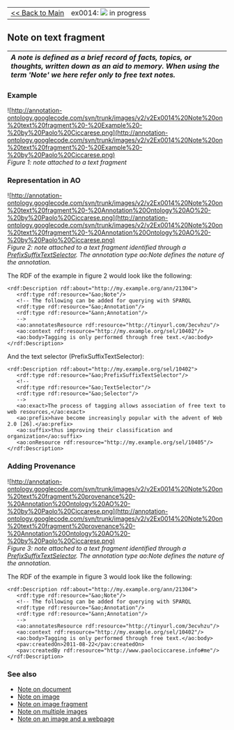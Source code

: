 <table width='100%'>
<tr>
<td>
<a href='v2Main.md'>&lt;&lt; Back to Main</a>
</td>
<td align='right'>
ex0014: <img src='http://annotation-ontology.googlecode.com/svn/trunk/images/misc/in_progress.gif' /> in progress<br>
</td>
</tr>
</table>

## Note on text fragment ##

| _A **note** is defined as a brief record of facts, topics, or thoughts, written down as an aid to memory. When using the term 'Note' we here refer only to free text notes._ |
|:-----------------------------------------------------------------------------------------------------------------------------------------------------------------------------|

### Example ###

![http://annotation-ontology.googlecode.com/svn/trunk/images/v2/v2Ex0014%20Note%20on%20text%20fragment%20-%20Example%20-%20by%20Paolo%20Ciccarese.png](http://annotation-ontology.googlecode.com/svn/trunk/images/v2/v2Ex0014%20Note%20on%20text%20fragment%20-%20Example%20-%20by%20Paolo%20Ciccarese.png)<br />
_Figure 1: note attached to a text fragment_

### Representation in AO ###

![http://annotation-ontology.googlecode.com/svn/trunk/images/v2/v2Ex0014%20Note%20on%20text%20fragment%20-%20Annotation%20Ontology%20AO%20-%20by%20Paolo%20Ciccarese.png](http://annotation-ontology.googlecode.com/svn/trunk/images/v2/v2Ex0014%20Note%20on%20text%20fragment%20-%20Annotation%20Ontology%20AO%20-%20by%20Paolo%20Ciccarese.png)<br />
_Figure 2: note attached to a text fragment identified through a [PrefixSuffixTextSelector](v2PrefixSuffixTextSelector.md). The annotation type ao:Note defines the nature of the annotation._

The RDF of the example in figure 2 would look like the following:

```
<rdf:Description rdf:about="http://my.example.org/ann/21304"> 
   <rdf:type rdf:resource="&ao;Note"/> 
   <!-- The following can be added for querying with SPARQL 
   <rdf:type rdf:resource="&ao;Annotation"/> 
   <rdf:type rdf:resource="&ann;Annotation"/> 
   --> 
   <ao:annotatesResource rdf:resource="http://tinyurl.com/3ecvhzu"/> 
   <ao:context rdf:resource="http://my.example.org/sel/10402"/>
   <ao:body>Tagging is only performed through free text.</ao:body> 
</rdf:Description> 
```

And the text selector (PrefixSuffixTextSelector):

```
<rdf:Description rdf:about="http://my.example.org/sel/10402"> 
   <rdf:type rdf:resource="&ao;PrefixSuffixTextSelector"/> 
   <!-- 
   <rdf:type rdf:resource="&ao;TextSelector"/> 
   <rdf:type rdf:resource="&ao;Selector"/> 
   --> 
   <ao:exact>The process of tagging allows association of free text to web resources,</ao:exact> 
   <ao:prefix>have become increasingly popular with the advent of Web 2.0 [26].</ao:prefix> 
   <ao:suffix>thus improving their classification and organization</ao:suffix> 
   <ao:onResource rdf:resource="http://my.example.org/sel/10405"/> 
</rdf:Description> 
```

### Adding Provenance ###

![http://annotation-ontology.googlecode.com/svn/trunk/images/v2/v2Ex0014%20Note%20on%20text%20fragment%20provenance%20-%20Annotation%20Ontology%20AO%20-%20by%20Paolo%20Ciccarese.png](http://annotation-ontology.googlecode.com/svn/trunk/images/v2/v2Ex0014%20Note%20on%20text%20fragment%20provenance%20-%20Annotation%20Ontology%20AO%20-%20by%20Paolo%20Ciccarese.png)<br />
_Figure 3: note attached to a text fragment identified through a [PrefixSuffixTextSelector](v2PrefixSuffixTextSelector.md). The annotation type ao:Note defines the nature of the annotation._

The RDF of the example in figure 3 would look like the following:

```
<rdf:Description rdf:about="http://my.example.org/ann/21304"> 
   <rdf:type rdf:resource="&ao;Note"/> 
   <!-- The following can be added for querying with SPARQL 
   <rdf:type rdf:resource="&ao;Annotation"/> 
   <rdf:type rdf:resource="&ann;Annotation"/> 
   --> 
   <ao:annotatesResource rdf:resource="http://tinyurl.com/3ecvhzu"/> 
   <ao:context rdf:resource="http://my.example.org/sel/10402"/>
   <ao:body>Tagging is only performed through free text.</ao:body> 
   <pav:createdOn>2011-08-22</pav:createdOn> 
   <pav:createdBy rdf:resource="http://www.paolociccarese.info#me"/> 
</rdf:Description> 
```

### See also ###

  * [Note on document](v2Ex0004NoteOnDocument.md)
  * [Note on image](v2Ex0003NoteOnImage.md)
  * [Note on image fragment](v2Ex0015NoteOnImageFragment.md)
  * [Note on multiple images](v2Ex0006NoteOnImages.md)
  * [Note on an image and a webpage](v2Ex0007NoteOnImageAndWebpage.md)